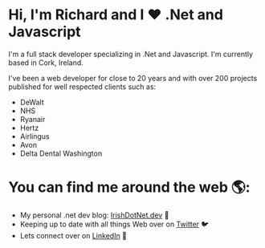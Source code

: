 # Hi, I'm Richard and I :heart: .Net and Javascript

I'm a full stack developer specializing in .Net and Javascript. I'm currently based in Cork, Ireland.

I've been a web developer for close to 20 years and with over 200 projects published for well respected clients such as:

* DeWalt
* NHS
* Ryanair
* Hertz
* Airlingus
* Avon
* Delta Dental Washington

# You can find me around the web 🌎:
* My personal .net dev blog: [IrishDotNet.dev](https://irishdotnet.dev) :pencil:
* Keeping up to date with all things Web over on [Twitter](https://twitter.com/RichardReddy) :bird:
* Lets connect over on [LinkedIn](https://www.linkedin.com/in/richardreddy/)  💼
